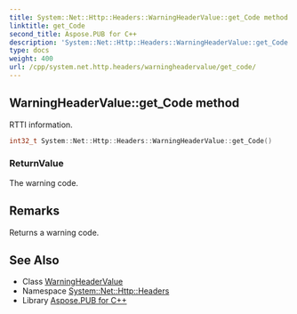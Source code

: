 ```yaml
---
title: System::Net::Http::Headers::WarningHeaderValue::get_Code method
linktitle: get_Code
second_title: Aspose.PUB for C++
description: 'System::Net::Http::Headers::WarningHeaderValue::get_Code method. RTTI information in C++.'
type: docs
weight: 400
url: /cpp/system.net.http.headers/warningheadervalue/get_code/
---
```

## WarningHeaderValue::get_Code method


RTTI information.

```cpp
int32_t System::Net::Http::Headers::WarningHeaderValue::get_Code()
```


### ReturnValue

The warning code.
## Remarks


Returns a warning code. 
## See Also

* Class [WarningHeaderValue](../)
* Namespace [System::Net::Http::Headers](../../)
* Library [Aspose.PUB for C++](../../../)
